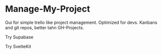 # Manage-My-Project

Gui for simple trello like project management. Optimized for devs. Kanbans and git repos, better tahn GH-Projects.

Try Supabase

Try SvelteKit
